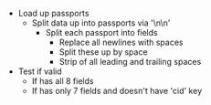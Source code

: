- Load up passports
    - Split data up into passports via '\n\n'
        - Split each passport into fields
            - Replace all newlines with spaces
            - Split these up by space
            - Strip of all leading and trailing spaces
- Test if valid
    - If has all 8 fields
    - If has only 7 fields and doesn't have 'cid' key